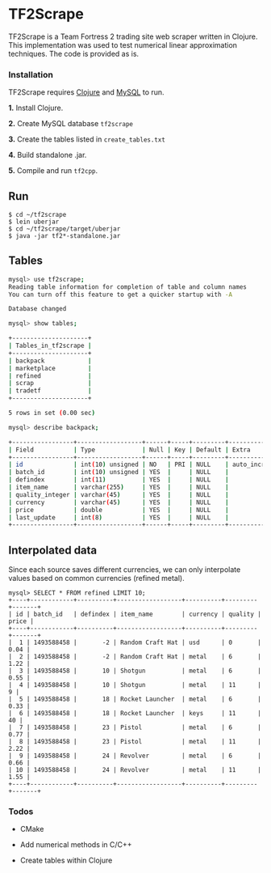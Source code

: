 # TF2Scrape



TF2Scrape is a Team Fortress 2 trading site web scraper written in Clojure. This implementation was used to test numerical linear approximation techniques. The code is provided as is.



### Installation



TF2Scrape requires [Clojure](http://www.lispcast.com/clojure-ubuntu) and [MySQL](https://www.digitalocean.com/community/tutorials/how-to-install-mysql-on-ubuntu-16-04) to run.



**1.** Install Clojure.

**2.** Create MySQL database `tf2scrape`

**3.** Create the tables listed in `create_tables.txt`

**4.** Build standalone .jar.

**5.** Compile and run `tf2cpp`.


## Run

```
$ cd ~/tf2scrape
$ lein uberjar
$ cd ~/tf2scrape/target/uberjar
$ java -jar tf2*-standalone.jar
```

## Tables

```sh
mysql> use tf2scrape;
Reading table information for completion of table and column names
You can turn off this feature to get a quicker startup with -A

Database changed

mysql> show tables;

+---------------------+
| Tables_in_tf2scrape |
+---------------------+
| backpack            |
| marketplace         |
| refined             |
| scrap               |
| tradetf             |
+---------------------+

5 rows in set (0.00 sec)

mysql> describe backpack;

+-----------------+------------------+------+-----+---------+----------------+
| Field           | Type             | Null | Key | Default | Extra          |
+-----------------+------------------+------+-----+---------+----------------+
| id              | int(10) unsigned | NO   | PRI | NULL    | auto_increment |
| batch_id        | int(10) unsigned | YES  |     | NULL    |                |
| defindex        | int(11)          | YES  |     | NULL    |                |
| item_name       | varchar(255)     | YES  |     | NULL    |                |
| quality_integer | varchar(45)      | YES  |     | NULL    |                |
| currency        | varchar(45)      | YES  |     | NULL    |                |
| price           | double           | YES  |     | NULL    |                |
| last_update     | int(8)           | YES  |     | NULL    |                |
+-----------------+------------------+------+-----+---------+----------------+
```

## Interpolated data

Since each source saves different currencies, we can only interpolate values based on common currencies (refined metal).

```
mysql> SELECT * FROM refined LIMIT 10;
+----+------------+----------+------------------+----------+---------+-------+
| id | batch_id   | defindex | item_name        | currency | quality | price |
+----+------------+----------+------------------+----------+---------+-------+
|  1 | 1493588458 |       -2 | Random Craft Hat | usd      | 0       |  0.04 |
|  2 | 1493588458 |       -2 | Random Craft Hat | metal    | 6       |  1.22 |
|  3 | 1493588458 |       10 | Shotgun          | metal    | 6       |  0.55 |
|  4 | 1493588458 |       10 | Shotgun          | metal    | 11      |     9 |
|  5 | 1493588458 |       18 | Rocket Launcher  | metal    | 6       |  0.33 |
|  6 | 1493588458 |       18 | Rocket Launcher  | keys     | 11      |    40 |
|  7 | 1493588458 |       23 | Pistol           | metal    | 6       |  0.77 |
|  8 | 1493588458 |       23 | Pistol           | metal    | 11      |  2.22 |
|  9 | 1493588458 |       24 | Revolver         | metal    | 6       |  0.66 |
| 10 | 1493588458 |       24 | Revolver         | metal    | 11      |  1.55 |
+----+------------+----------+------------------+----------+---------+-------+
```

### Todos

 - CMake

 - Add numerical methods in C/C++

 - Create tables within Clojure
